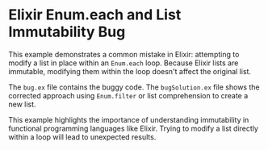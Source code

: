 # Elixir Enum.each and List Immutability Bug

This example demonstrates a common mistake in Elixir: attempting to modify a list in place within an `Enum.each` loop.  Because Elixir lists are immutable, modifying them within the loop doesn't affect the original list.

The `bug.ex` file contains the buggy code. The `bugSolution.ex` file shows the corrected approach using `Enum.filter` or list comprehension to create a new list.

This example highlights the importance of understanding immutability in functional programming languages like Elixir.  Trying to modify a list directly within a loop will lead to unexpected results.